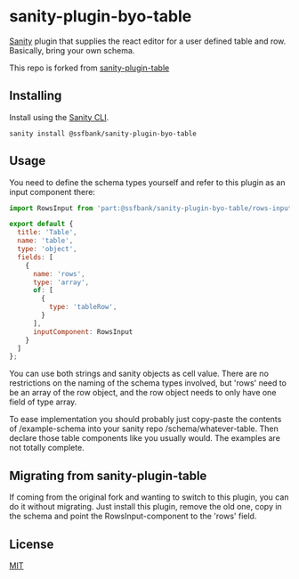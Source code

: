 # sanity-plugin-byo-table

[Sanity](https://www.sanity.io/) plugin that supplies the react editor for a user defined table and row. Basically, bring your own schema.

This repo is forked from [sanity-plugin-table](https://www.github.com/rdunk/sanity-plugin-table)

## Installing

Install using the [Sanity CLI](https://www.sanity.io/docs/cli).

```
sanity install @ssfbank/sanity-plugin-byo-table
```

## Usage

You need to define the schema types yourself and refer to this plugin as an input component there:

```javascript
import RowsInput from 'part:@ssfbank/sanity-plugin-byo-table/rows-input';

export default {
  title: 'Table',
  name: 'table',
  type: 'object',
  fields: [
    {
      name: 'rows',
      type: 'array',
      of: [
        {
          type: 'tableRow',
        }
      ],
      inputComponent: RowsInput
    }
  ]
};
```

You can use both strings and sanity objects as cell value. 
There are no restrictions on the naming of the schema types involved, but 'rows' need to be an array of the row object, and the row object needs to only have one field of type array.

To ease implementation you should probably just copy-paste the contents of /example-schema into your sanity repo /schema/whatever-table. Then declare those table components like you usually would.
The examples are not totally complete.

## Migrating from sanity-plugin-table

If coming from the original fork and wanting to switch to this plugin,
you can do it without migrating. Just install this plugin, remove the old one, copy in the schema and point the RowsInput-component to the 'rows' field.

## License

[MIT](http://opensource.org/licenses/MIT)

